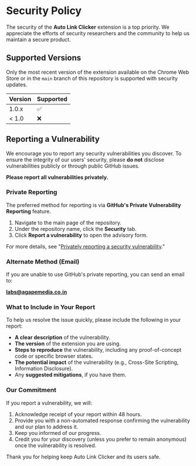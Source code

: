 # Security Policy

The security of the **Auto Link Clicker** extension is a top priority. We appreciate the efforts of security researchers and the community to help us maintain a secure product.

## Supported Versions

Only the most recent version of the extension available on the Chrome Web Store or in the `main` branch of this repository is supported with security updates.

| Version | Supported          |
| ------- | ------------------ |
| 1.0.x   | :white_check_mark: |
| < 1.0   | :x:                |

## Reporting a Vulnerability

We encourage you to report any security vulnerabilities you discover. To ensure the integrity of our users' security, please **do not** disclose vulnerabilities publicly or through public GitHub issues.

**Please report all vulnerabilities privately.**

### Private Reporting

The preferred method for reporting is via **GitHub's Private Vulnerability Reporting** feature.

1.  Navigate to the main page of the repository.
2.  Under the repository name, click the **Security** tab.
3.  Click **Report a vulnerability** to open the advisory form.

For more details, see "[Privately reporting a security vulnerability](https://docs.github.com/en/code-security/security-advisories/guidance-on-reporting-and-writing-information-about-vulnerabilities/privately-reporting-a-security-vulnerability)."

### Alternate Method (Email)

If you are unable to use GitHub's private reporting, you can send an email to:

**[labs@agapemedia.co.in](mailto:labs@agapemedia.co.in)**

### What to Include in Your Report

To help us resolve the issue quickly, please include the following in your report:

*   **A clear description** of the vulnerability.
*   **The version** of the extension you are using.
*   **Steps to reproduce** the vulnerability, including any proof-of-concept code or specific browser states.
*   **The potential impact** of the vulnerability (e.g., Cross-Site Scripting, Information Disclosure).
*   Any **suggested mitigations**, if you have them.

### Our Commitment

If you report a vulnerability, we will:

1.  Acknowledge receipt of your report within 48 hours.
2.  Provide you with a non-automated response confirming the vulnerability and our plan to address it.
3.  Keep you informed of our progress.
4.  Credit you for your discovery (unless you prefer to remain anonymous) once the vulnerability is resolved.

Thank you for helping keep Auto Link Clicker and its users safe.
